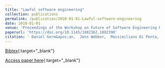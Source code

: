 ```yaml
---
title: "Lawful software engineering"
collection: publications
permalink: /publication/2010-01-01-Lawful-software-engineering
date: 2010-01-01
venue: 'Proceedings of the Workshop on Future of Software Engineering Research, FoSER 2010, at the 18th ACM SIGSOFT International Symposium on Foundations of Software Engineering, 2010, Santa Fe, NM, USA, November 7-11, 2010'
paperurl: 'https://doi.org/10.1145/1882362.1882390'
citation: ' Daniel Germ&apos;an,  Jens Webber,  Massimiliano Di Penta, &quot;Lawful software engineering.&quot; Proceedings of the Workshop on Future of Software Engineering Research, FoSER 2010, at the 18th ACM SIGSOFT International Symposium on Foundations of Software Engineering, 2010, Santa Fe, NM, USA, November 7-11, 2010, 2010.'
---
```

[Bibtex](https://dblp.org/rec/bib/conf/sigsoft/GermanWP10){:target="_blank"}

[Access paper here](https://doi.org/10.1145/1882362.1882390){:target="_blank"}
